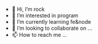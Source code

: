 - 👋 Hi, I’m rock
- 👀 I’m interested in program
- 🌱 I’m currently learning fe&node
- 💞️ I’m looking to collaborate on ...
- 📫 How to reach me ...

<!---
wqq20170106/wqq20170106 is a ✨ special ✨ repository because its `README.md` (this file) appears on your GitHub profile.
You can click the Preview link to take a look at your changes.
--->
